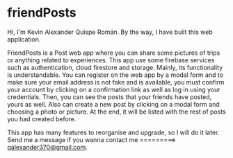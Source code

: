 # friendPosts

Hi, I'm Kevin Alexander Quispe Román. By the way, I have built this web application. 

FriendPosts is a Post web app where you can share some pictures of trips or anything related to experiences.
This app use some firebase services such as authentication, cloud firestore and storage. Mainly, its functionality is 
understandable.
You can register on the web app by a modal form and to make sure your email address is not fake and  is  available, you must confirm your account by clicking on a 
confirmation link as well as log in using your credentials.
Then, you can see the posts that your friends have posted, yours as well.
Also can create a new post by clicking on a modal form and choosing a photo or picture.
At the end, it will be listed with the rest of posts you had created before.


This app has many features to reorganise and upgrade, so I will do it later.
Send me a message if you wanna contact me =========> qalexander370@gmail.com.

